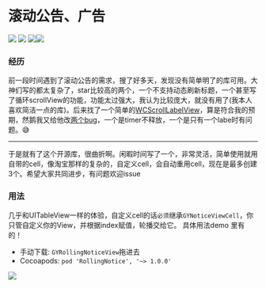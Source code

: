 # 滚动公告、广告
![](https://img.shields.io/badge/platform-iOS-red.svg) ![](https://img.shields.io/badge/language-Objective--C-orange.svg) ![](https://img.shields.io/cocoapods/v/RollingNotice.svg?style=flat)![](https://img.shields.io/badge/license-MIT%20License-brightgreen.svg)
### 经历
前一段时间遇到了滚动公告的需求，搜了好多天，发现没有简单明了的库可用。大神们写的都太复杂了，star比较高的两个，一个不支持动态刷新标题，一个甚至写了循环scrollView的功能，功能太过强大，我认为比较庞大，就没有用了(我本人喜欢简洁一点的库)。后来找了一个简单的[WCScrollLabelView](https://github.com/Verchen/WCScrollLabelView)，算是符合我的预期，然鹅我又给他改[两个bug](https://github.com/Verchen/WCScrollLabelView/issues/1)，一个是timer不释放，一个是只有一个labe时有问题。😅

---
于是就有了这个开源库，很曲折啊。闲暇时间写了一个，非常灵活，简单使用就用自带的cell，像淘宝那样的复杂的，自定义cell，会自动重用cell，现在是最多创建3个。希望大家共同进步，有问题欢迎issue
### 用法
几乎和UITableView一样的体验，自定义cell的话`必须`继承`GYNoticeViewCell`，你只管自定义你的View，并根据index赋值，轮播交给它。
具体用法demo 里有的！

- 手动下载: `GYRollingNoticeView`拖进去
- Cocoapods: `pod 'RollingNotice', '~> 1.0.0'`


![](http://wx3.sinaimg.cn/mw690/72aba7efgy1fm9ctgv1zdg20af0iwjwg.gif)



